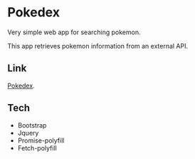 # Pokedex

Very simple web app for searching pokemon.

This app retrieves pokemon information from an external API.

## Link

[Pokedex](https://genanderson.github.io/pokedex/).

## Tech

- Bootstrap
- Jquery
- Promise-polyfill
- Fetch-polyfill
